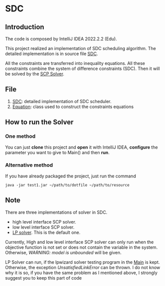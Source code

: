 # SDC
## Introduction
The code is composed by IntelliJ IDEA 2022.2.2 (Edu). 

This project realized an implementation of SDC scheduling algorithm.
The detailed implementation is in source file [SDC](src/scheduler/SDC.java).

All the constraints are transferred into inequality equations.
All these constraints combine the system of difference constraints (SDC).
Then it will be solved by the [SCP Solver](http://scpsolver.org/).
## File
1. [SDC](src/scheduler/SDC.java): detailed implementation of SDC scheduler.
2. [Equation](src/scheduler/Equation.java): class used to construct the constraints equations
## How to run the Solver
### One method
You can just **clone** this project and **open** it with IntelliJ IDEA, **configure** the parameter 
you want to give to Main() and then **run**.
### Alternative method
If you have already packaged the project, just run the command 
```
java -jar test1.jar ~/path/to/dotfile ~/path/to/resource
```
## Note
There are three implementations of solver in SDC.
* high level interface SCP solver.
* low level interface SCP solver.
* [LP solver](https://lpsolve.sourceforge.net/5.5/). This is the default one. 


Currently, High and low level interface SCP solver can only run when the objective function is not 
set or does not contain the variable in the system. Otherwise, *WARNING: model is unbounded* will be given.

LP Solver can run, if the lpwizard solver testing program in the [Main](src/scheduler/Main.java) is kept. 
Otherwise, the exception *UnsatisfiedLinkError* can be thrown. I do not know why it is so, if you have 
the same problem as I mentioned above, I strongly suggest you to keep this part of code